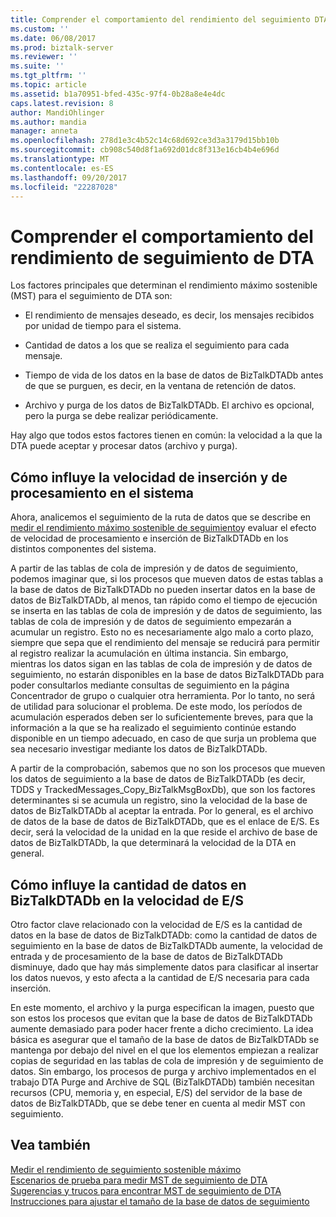 ```yaml
---
title: Comprender el comportamiento del rendimiento del seguimiento DTA | Documentos de Microsoft
ms.custom: ''
ms.date: 06/08/2017
ms.prod: biztalk-server
ms.reviewer: ''
ms.suite: ''
ms.tgt_pltfrm: ''
ms.topic: article
ms.assetid: b1a70951-bfed-435c-97f4-0b28a8e4e4dc
caps.latest.revision: 8
author: MandiOhlinger
ms.author: mandia
manager: anneta
ms.openlocfilehash: 278d1e3c4b52c14c68d692ce3d3a3179d15bb10b
ms.sourcegitcommit: cb908c540d8f1a692d01dc8f313e16cb4b4e696d
ms.translationtype: MT
ms.contentlocale: es-ES
ms.lasthandoff: 09/20/2017
ms.locfileid: "22287028"
---
```

# <a name="understanding-dta-tracking-performance-behavior"></a>Comprender el comportamiento del rendimiento de seguimiento de DTA
Los factores principales que determinan el rendimiento máximo sostenible (MST) para el seguimiento de DTA son:  
  
-   El rendimiento de mensajes deseado, es decir, los mensajes recibidos por unidad de tiempo para el sistema.  
  
-   Cantidad de datos a los que se realiza el seguimiento para cada mensaje.  
  
-   Tiempo de vida de los datos en la base de datos de BizTalkDTADb antes de que se purguen, es decir, en la ventana de retención de datos.  
  
-   Archivo y purga de los datos de BizTalkDTADb. El archivo es opcional, pero la purga se debe realizar periódicamente.  
  
 Hay algo que todos estos factores tienen en común: la velocidad a la que la DTA puede aceptar y procesar datos (archivo y purga).  
  
## <a name="how-the-biztalkdtadb-insert-and-processing-speed-affects-your-system"></a>Cómo influye la velocidad de inserción y de procesamiento en el sistema  
 Ahora, analicemos el seguimiento de la ruta de datos que se describe en [medir el rendimiento máximo sostenible de seguimiento](../core/measuring-maximum-sustainable-tracking-throughput.md)y evaluar el efecto de velocidad de procesamiento e inserción de BizTalkDTADb en los distintos componentes del sistema.  
  
 A partir de las tablas de cola de impresión y de datos de seguimiento, podemos imaginar que, si los procesos que mueven datos de estas tablas a la base de datos de BizTalkDTADb no pueden insertar datos en la base de datos de BizTalkDTADb, al menos, tan rápido como el tiempo de ejecución se inserta en las tablas de cola de impresión y de datos de seguimiento, las tablas de cola de impresión y de datos de seguimiento empezarán a acumular un registro. Esto no es necesariamente algo malo a corto plazo, siempre que sepa que el rendimiento del mensaje se reducirá para permitir al registro realizar la acumulación en última instancia. Sin embargo, mientras los datos sigan en las tablas de cola de impresión y de datos de seguimiento, no estarán disponibles en la base de datos BizTalkDTADb para poder consultarlos mediante consultas de seguimiento en la página Concentrador de grupo o cualquier otra herramienta.  Por lo tanto, no será de utilidad para solucionar el problema. De este modo, los períodos de acumulación esperados deben ser lo suficientemente breves, para que la información a la que se ha realizado el seguimiento continúe estando disponible en un tiempo adecuado, en caso de que surja un problema que sea necesario investigar mediante los datos de BizTalkDTADb.  
  
 A partir de la comprobación, sabemos que no son los procesos que mueven los datos de seguimiento a la base de datos de BizTalkDTADb (es decir, TDDS y TrackedMessages_Copy_BizTalkMsgBoxDb), que son los factores determinantes si se acumula un registro, sino la velocidad de la base de datos de BizTalkDTADb al aceptar la entrada. Por lo general, es el archivo de datos de la base de datos de BizTalkDTADb, que es el enlace de E/S. Es decir, será la velocidad de la unidad en la que reside el archivo de base de datos de BizTalkDTADb, la que determinará la velocidad de la DTA en general.  
  
## <a name="how-the-amount-of-data-in-biztalkdtadb-affects-io-speed"></a>Cómo influye la cantidad de datos en BizTalkDTADb en la velocidad de E/S  
 Otro factor clave relacionado con la velocidad de E/S es la cantidad de datos en la base de datos de BizTalkDTADb: como la cantidad de datos de seguimiento en la base de datos de BizTalkDTADb aumente, la velocidad de entrada y de procesamiento de la base de datos de BizTalkDTADb disminuye, dado que hay más simplemente datos para clasificar al insertar los datos nuevos, y esto afecta a la cantidad de E/S necesaria para cada inserción.  
  
 En este momento, el archivo y la purga especifican la imagen, puesto que son estos los procesos que evitan que la base de datos de BizTalkDTADb aumente demasiado para poder hacer frente a dicho crecimiento. La idea básica es asegurar que el tamaño de la base de datos de BizTalkDTADb se mantenga por debajo del nivel en el que los elementos empiezan a realizar copias de seguridad en las tablas de cola de impresión y de seguimiento de datos. Sin embargo, los procesos de purga y archivo implementados en el trabajo DTA Purge and Archive de SQL (BizTalkDTADb) también necesitan recursos (CPU, memoria y, en especial, E/S) del servidor de la base de datos de BizTalkDTADb, que se debe tener en cuenta al medir MST con seguimiento.  
  
## <a name="see-also"></a>Vea también  
 [Medir el rendimiento de seguimiento sostenible máximo](../core/measuring-maximum-sustainable-tracking-throughput.md)   
 [Escenarios de prueba para medir MST de seguimiento de DTA](../core/test-scenarios-for-measuring-mst-of-dta-tracking.md)   
 [Sugerencias y trucos para encontrar MST de seguimiento de DTA](../core/tips-and-tricks-for-finding-mst-of-dta-tracking.md)   
 [Instrucciones para ajustar el tamaño de la base de datos de seguimiento](../core/tracking-database-sizing-guidelines.md)